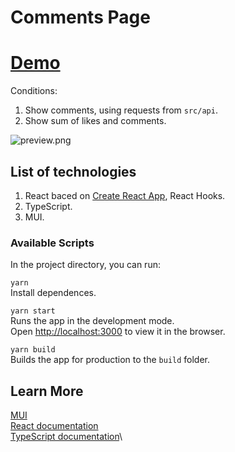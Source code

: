 # Comments Page

# [Demo]()

Conditions:
1. Show comments, using requests from `src/api`.
2. Show sum of likes and comments.

![preview.png](preview.png)

## List of technologies

1. React baced on [Create React App](https://github.com/facebook/create-react-app), React Hooks.
2. TypeScript.
3. MUI.

### Available Scripts

In the project directory, you can run:

`yarn`\
Install dependences.

`yarn start`\
Runs the app in the development mode.\
Open [http://localhost:3000](http://localhost:3000) to view it in the browser.

`yarn build`\
Builds the app for production to the `build` folder.

## Learn More

[MUI](https://mui.com/)\
[React documentation](https://reactjs.org/)\
[TypeScript documentation](https://www.typescriptlang.org/docs/)\
